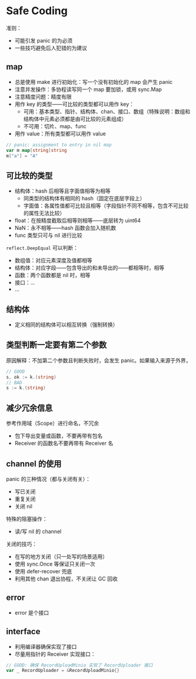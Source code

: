 # Safe Coding

准则：

- 可能引发 panic 的为必须
- 一些技巧避免后人犯错的为建议

## map

- 总是使用 make 进行初始化：写一个没有初始化的 map 会产生 panic
- 注意并发操作：多协程读写同一个 map 要加锁，或用 sync.Map
- 注意精度问题：精度有限
- 用作 key 的类型——可比较的类型都可以用作 key：
  - 可用：基本类型、指针、结构体、chan、接口、数组（特殊说明：数组和结构体中元素必须都是由可比较的元素组成）
  - 不可用：切片、map、func
- 用作 value：所有类型都可以用作 value

```go
// panic: assignment to entry in nil map
var m map[string]string
m["a"] = "A"
```

## 可比较的类型

- 结构体：hash 后相等且字面值相等为相等
  - 同类型的结构体有相同的 hash（固定在底层字段上）
  - 字面值：各属性值都可比较且相等（字段指针不同不相等，包含不可比较的属性无法比较）
- float：在按精度截取后相等则相等——底层转为 uint64
- NaN：永不相等——hash 函数会加入随机数
- func 类型只可与 nil 进行比较

`reflect.DeepEqual` 可以判断：

- 数组值：对应元素深度及值都相等
- 结构体：对应字段——包含导出的和未导出的——都相等时，相等
- 函数：两个函数都是 nil 时，相等
- 接口：...
- ...

## 结构体

- 定义相同的结构体可以相互转换（强制转换）

## 类型判断一定要有第二个参数

原因解释：不加第二个参数且判断失败时，会发生 panic。如果输入来源于外界，

```go
// GOOD
s, ok := k.(string)
// BAD
s := k.(string)
```

## 减少冗余信息

参考作用域（Scope）进行命名，不冗余

- 包下导出变量或函数，不要再带有包名
- Receiver 的函数名不要再带有 Receiver 名

## channel 的使用

panic 的三种情况（都与关闭有关）：

- 写已关闭
- 重复关闭
- 关闭 nil

特殊的阻塞操作：

- 读/写 nil 的 channel

关闭的技巧：

- 在写的地方关闭（只一处写的场景适用）
- 使用 sync.Once 等保证只关闭一次
- 使用 defer-recover 兜底
- 利用其他 chan 退出协程，不关闭让 GC 回收

## error

- error 是个接口

## interface

- 利用编译器确保实现了接口
- 尽量用指针的 Receiver 实现接口：

```go
// GOOD: 确保 RecordUploadMinio 实现了 RecordUploader 接口
var _ RecordUploader = &RecordUploadMinio{}
```
